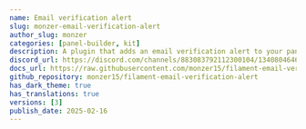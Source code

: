```yaml
---
name: Email verification alert
slug: monzer-email-verification-alert
author_slug: monzer
categories: [panel-builder, kit]
description: A plugin that adds an email verification alert to your panels.
discord_url: https://discord.com/channels/883083792112300104/1340804646549323787
docs_url: https://raw.githubusercontent.com/monzer15/filament-email-verification-alert/main/README.md
github_repository: monzer15/filament-email-verification-alert
has_dark_theme: true
has_translations: true
versions: [3]
publish_date: 2025-02-16
---
```

